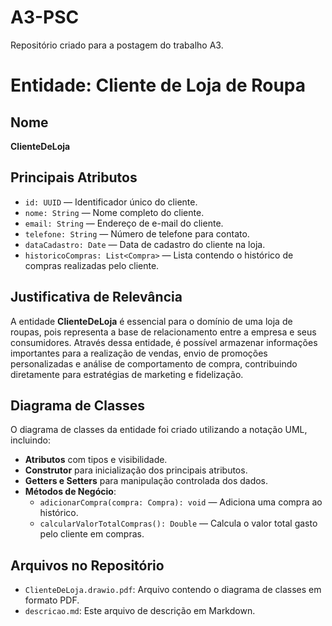 # A3-PSC
Repositório criado para a postagem do trabalho A3.

# Entidade: Cliente de Loja de Roupa

## Nome
**ClienteDeLoja**

## Principais Atributos

- `id: UUID` — Identificador único do cliente.
- `nome: String` — Nome completo do cliente.
- `email: String` — Endereço de e-mail do cliente.
- `telefone: String` — Número de telefone para contato.
- `dataCadastro: Date` — Data de cadastro do cliente na loja.
- `historicoCompras: List<Compra>` — Lista contendo o histórico de compras realizadas pelo cliente.

## Justificativa de Relevância

A entidade **ClienteDeLoja** é essencial para o domínio de uma loja de roupas, pois representa a base de relacionamento entre a empresa e seus consumidores. Através dessa entidade, é possível armazenar informações importantes para a realização de vendas, envio de promoções personalizadas e análise de comportamento de compra, contribuindo diretamente para estratégias de marketing e fidelização.

## Diagrama de Classes

O diagrama de classes da entidade foi criado utilizando a notação UML, incluindo:

- **Atributos** com tipos e visibilidade.
- **Construtor** para inicialização dos principais atributos.
- **Getters e Setters** para manipulação controlada dos dados.
- **Métodos de Negócio**:
  - `adicionarCompra(compra: Compra): void` — Adiciona uma compra ao histórico.
  - `calcularValorTotalCompras(): Double` — Calcula o valor total gasto pelo cliente em compras.

## Arquivos no Repositório

- `ClienteDeLoja.drawio.pdf`: Arquivo contendo o diagrama de classes em formato PDF.
- `descricao.md`: Este arquivo de descrição em Markdown.
